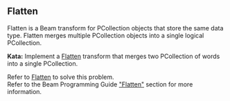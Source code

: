 <!--
  ~  Licensed to the Apache Software Foundation (ASF) under one
  ~  or more contributor license agreements.  See the NOTICE file
  ~  distributed with this work for additional information
  ~  regarding copyright ownership.  The ASF licenses this file
  ~  to you under the Apache License, Version 2.0 (the
  ~  "License"); you may not use this file except in compliance
  ~  with the License.  You may obtain a copy of the License at
  ~
  ~      http://www.apache.org/licenses/LICENSE-2.0
  ~
  ~  Unless required by applicable law or agreed to in writing, software
  ~  distributed under the License is distributed on an "AS IS" BASIS,
  ~  WITHOUT WARRANTIES OR CONDITIONS OF ANY KIND, either express or implied.
  ~  See the License for the specific language governing permissions and
  ~  limitations under the License.
  -->

Flatten
-------

Flatten is a Beam transform for PCollection objects that store the same data type. Flatten merges 
multiple PCollection objects into a single logical PCollection.

**Kata:** Implement a 
[Flatten](https://beam.apache.org/releases/pydoc/current/apache_beam.transforms.core.html#apache_beam.transforms.core.Flatten) 
transform that merges two PCollection of words into a single PCollection.

<div class="hint">
  Refer to <a href="https://beam.apache.org/releases/pydoc/current/apache_beam.transforms.core.html#apache_beam.transforms.core.Flatten">
  Flatten</a> to solve this problem.
</div>

<div class="hint">
  Refer to the Beam Programming Guide
  <a href="https://beam.apache.org/documentation/programming-guide/#flatten">
    "Flatten"</a> section for more information.
</div>
